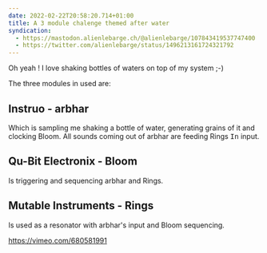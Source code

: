 ```yaml
---
date: 2022-02-22T20:58:20.714+01:00
title: A 3 module chalenge themed after water
syndication:
  - https://mastodon.alienlebarge.ch/@alienlebarge/107843419537747400
  - https://twitter.com/alienlebarge/status/1496213161724321792
---
```

Oh yeah ! I love shaking bottles of waters on top of my system ;-)

The three modules in used are: 

## Instruo - arbhar

Which is sampling me shaking a bottle of water, generating grains of it and clocking Bloom. All sounds coming out of arbhar are feeding Rings <samp>In</samp> input.

## Qu-Bit Electronix - Bloom

Is triggering and sequencing arbhar and Rings.

## Mutable Instruments - Rings

Is used as a resonator with arbhar's input and Bloom sequencing.

https://vimeo.com/680581991
